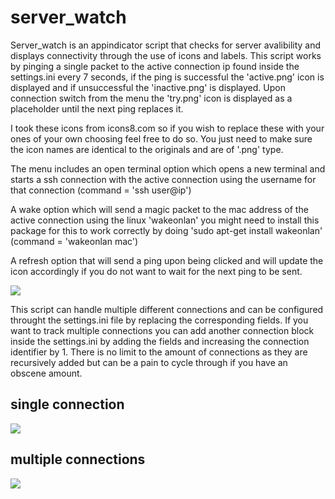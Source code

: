 # server_watch
Server_watch is an appindicator script that checks for server avalibility and displays connectivity through the use of icons and labels. This script works by pinging a single packet to the active connection ip found inside the settings.ini every 7 seconds, if the ping is successful the 'active.png' icon is displayed and if unsuccessful the 'inactive.png' is displayed. Upon connection switch from the menu the 'try.png' icon is displayed as a placeholder until the next ping replaces it. 

I took these icons from icons8.com so if you wish to replace these with your ones of your own choosing feel free to do so. You just need to make sure the icon names are identical to the originals and are of '.png' type.

The menu includes an open terminal option which opens a new terminal and starts a ssh connection with the active connection using the username for that connection (command  = 'ssh user@ip')

A wake option which will send a magic packet to the mac address of the active connection using the linux 'wakeonlan' you might need to install this package for this to work correctly by doing 'sudo apt-get install wakeonlan' (command = 'wakeonlan mac')

A refresh option that will send a ping upon being clicked and will update the icon accordingly if you do not want to wait for the next ping to be sent.

![](https://user-images.githubusercontent.com/64331791/91877366-e4969e80-ec4b-11ea-8be1-bc0e90ddba91.png)

This script can handle multiple different connections and can be configured throught the settings.ini file by replacing the corresponding fields. If you want to track multiple connections you can add another connection block inside the settings.ini by adding the fields and increasing the connection identifier by 1. There is no limit to the amount of connections as they are recursively added but can be a pain to cycle through if you have an obscene amount.

single connection
--
![](https://user-images.githubusercontent.com/64331791/91896153-6398d080-ec66-11ea-9d7c-6195700c4a76.png)

multiple connections
--
![](https://user-images.githubusercontent.com/64331791/91896074-46fc9880-ec66-11ea-85e4-580fb3568746.png)







